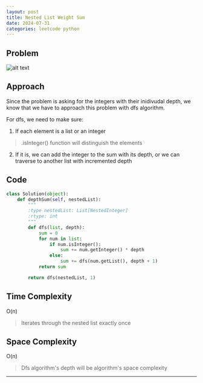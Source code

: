 ```yaml
---
layout: post
title: Nested List Weight Sum
date: 2024-07-31
categories: leetcode python
---
```

## Problem
![alt text](/blog/public/img/NestedListWeightSum.png)

## Approach
Since the problem is asking for the integers with their inidivudal depth, we know that we have to approach this problem with dfs algorithm.  

For dfs, we need to make sure:
1. If each element is a list or an integer
> .isInteger() function will distinguish the elements

2. If it is, we can add the integer to the sum with its depth, or we can traverse to another list with incremented depth

## Code
```python
class Solution(object):
    def depthSum(self, nestedList):
        """
        :type nestedList: List[NestedInteger]
        :rtype: int
        """
        def dfs(list, depth):
            sum = 0
            for num in list:
                if num.isInteger():
                    sum += num.getInteger() * depth
                else:
                    sum += dfs(num.getList(), depth + 1)
            return sum

        return dfs(nestedList, 1)
```

## Time Complexity
O(n)
> Iterates through the nested list exactly once

## Space Complexity
O(n)
> Dfs algorithm's depth will be algorithm's space complexity

---
